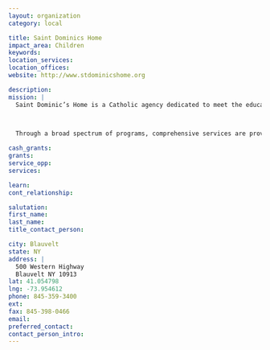 ```yaml
---
layout: organization
category: local

title: Saint Dominics Home
impact_area: Children
keywords: 
location_services: 
location_offices: 
website: http://www.stdominicshome.org

description: 
mission: |
  Saint Dominic’s Home is a Catholic agency dedicated to meet the educational, physical, social, emotional, medical, vocational and spiritual needs of individuals and families of all backgrounds who are develop- mentally disabled, socially disadvantaged and or vocationally challenged.

  

  Through a broad spectrum of programs, comprehensive services are provided to children, adolescents, adults and families who have special needs and challenges so that their full potential may be achieved. These services reflect each individual's and family's right to self-determination and participation in the wider community.

cash_grants: 
grants: 
service_opp: 
services: 

learn: 
cont_relationship: 

salutation: 
first_name: 
last_name: 
title_contact_person: 

city: Blauvelt
state: NY
address: |
  500 Western Highway  
  Blauvelt NY 10913
lat: 41.054798
lng: -73.954612
phone: 845-359-3400
ext: 
fax: 845-398-0466
email: 
preferred_contact: 
contact_person_intro: 
---
```

